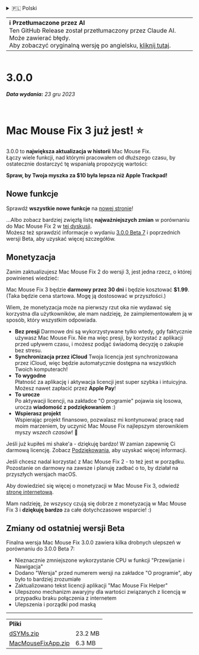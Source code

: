 <details>
<summary>🇵🇱 Polski</summary>

[🇬🇧 English (GitHub Release)](https://github.com/noah-nuebling/mac-mouse-fix/releases/tag/3.0.0)\
[🇦🇩 Català](https://redirect.macmousefix.com/?target=mmf-release&tag=3.0.0&locale=ca)\
[🇩🇪 Deutsch](https://redirect.macmousefix.com/?target=mmf-release&tag=3.0.0&locale=de)\
[🇪🇸 Español](https://redirect.macmousefix.com/?target=mmf-release&tag=3.0.0&locale=es)\
[🇫🇷 Français](https://redirect.macmousefix.com/?target=mmf-release&tag=3.0.0&locale=fr)\
[🇮🇩 Indonesia](https://redirect.macmousefix.com/?target=mmf-release&tag=3.0.0&locale=id)\
[🇮🇹 Italiano](https://redirect.macmousefix.com/?target=mmf-release&tag=3.0.0&locale=it)\
[🇭🇺 Magyar](https://redirect.macmousefix.com/?target=mmf-release&tag=3.0.0&locale=hu)\
[🇳🇱 Nederlands](https://redirect.macmousefix.com/?target=mmf-release&tag=3.0.0&locale=nl)\
**🇵🇱 Polski**\
[🇧🇷 Português (Brasil)](https://redirect.macmousefix.com/?target=mmf-release&tag=3.0.0&locale=pt-BR)\
[🇵🇹 Português (Portugal)](https://redirect.macmousefix.com/?target=mmf-release&tag=3.0.0&locale=pt-PT)\
[🇷🇴 Română](https://redirect.macmousefix.com/?target=mmf-release&tag=3.0.0&locale=ro)\
[🇸🇪 Svenska](https://redirect.macmousefix.com/?target=mmf-release&tag=3.0.0&locale=sv)\
[🇻🇳 Tiếng Việt](https://redirect.macmousefix.com/?target=mmf-release&tag=3.0.0&locale=vi)\
[🇹🇷 Türkçe](https://redirect.macmousefix.com/?target=mmf-release&tag=3.0.0&locale=tr)\
[🇨🇿 Čeština](https://redirect.macmousefix.com/?target=mmf-release&tag=3.0.0&locale=cs)\
[🇬🇷 Ελληνικά](https://redirect.macmousefix.com/?target=mmf-release&tag=3.0.0&locale=el)\
[🇷🇺 Русский](https://redirect.macmousefix.com/?target=mmf-release&tag=3.0.0&locale=ru)\
[🇺🇦 Українська](https://redirect.macmousefix.com/?target=mmf-release&tag=3.0.0&locale=uk)\
[🇮🇱 עברית](https://redirect.macmousefix.com/?target=mmf-release&tag=3.0.0&locale=he)\
[🇸🇦 العربية](https://redirect.macmousefix.com/?target=mmf-release&tag=3.0.0&locale=ar)\
[🇮🇳 हिन्दी](https://redirect.macmousefix.com/?target=mmf-release&tag=3.0.0&locale=hi)\
[🇹🇭 ไทย](https://redirect.macmousefix.com/?target=mmf-release&tag=3.0.0&locale=th)\
[🇨🇳 中文 (简体)](https://redirect.macmousefix.com/?target=mmf-release&tag=3.0.0&locale=zh-Hans)\
[🇨🇳 中文 (繁體)](https://redirect.macmousefix.com/?target=mmf-release&tag=3.0.0&locale=zh-Hant)\
[🇭🇰 中文（香港)](https://redirect.macmousefix.com/?target=mmf-release&tag=3.0.0&locale=zh-HK)\
[🇯🇵 日本語](https://redirect.macmousefix.com/?target=mmf-release&tag=3.0.0&locale=ja)\
[🇰🇷 한국어](https://redirect.macmousefix.com/?target=mmf-release&tag=3.0.0&locale=ko)\
[Help translate Mac Mouse Fix to different languages!](https://github.com/noah-nuebling/mac-mouse-fix/discussions/731)
</details>
<table align=><td>
<b>ℹ️ Przetłumaczone przez AI</b><br>
Ten GitHub Release został przetłumaczony przez Claude AI. Może zawierać błędy.<br>
Aby zobaczyć oryginalną wersję po angielsku, <a href="https://github.com/noah-nuebling/mac-mouse-fix/releases/tag/3.0.0">kliknij tutaj</a>.
</td></table>

<table></table>

# 3.0.0
***Data wydania:** 23 gru 2023*

<br>

# Mac Mouse Fix 3 już jest! ⭐️

3.0.0 to **największa aktualizacja w historii** Mac Mouse Fix.\
Łączy wiele funkcji, nad którymi pracowałem od dłuższego czasu, by ostatecznie dostarczyć tę wspaniałą propozycję wartości:

**Spraw, by Twoja myszka za $10 była lepsza niż Apple Trackpad!**

## Nowe funkcje

Sprawdź **wszystkie nowe funkcje** na [nowej stronie](http://macmousefix.com/)!

...Albo zobacz bardziej zwięzłą listę **najważniejszych zmian** w porównaniu do Mac Mouse Fix 2 w [tej dyskusji](https://github.com/noah-nuebling/mac-mouse-fix/discussions/743#discussioncomment-7938922).\
Możesz też sprawdzić informacje o wydaniu [3.0.0 Beta 7](https://redirect.macmousefix.com/?target=mmf-release&tag=3.0.0-Beta-7&locale=pl) i poprzednich wersji Beta, aby uzyskać więcej szczegółów.

## Monetyzacja

Zanim zaktualizujesz Mac Mouse Fix 2 do wersji 3, jest jedna rzecz, o której powinieneś wiedzieć:

Mac Mouse Fix 3 będzie **darmowy przez 30 dni** i będzie kosztować **$1.99**.\
(Taka będzie cena startowa. Mogę ją dostosować w przyszłości.)

Wiem, że monetyzacja może na pierwszy rzut oka nie wydawać się korzystna dla użytkowników, ale mam nadzieję, że zaimplementowałem ją w sposób, który wszystkim odpowiada.

- **Bez presji**
   Darmowe dni są wykorzystywane tylko wtedy, gdy faktycznie używasz Mac Mouse Fix. Nie ma więc presji, by korzystać z aplikacji przed upływem czasu, i możesz podjąć świadomą decyzję o zakupie bez stresu.
- **Synchronizacja przez iCloud**
  Twoja licencja jest synchronizowana przez iCloud, więc będzie automatycznie dostępna na wszystkich Twoich komputerach!
- **To wygodne**\
   Płatność za aplikację i aktywacja licencji jest super szybka i intuicyjna. Możesz nawet zapłacić przez **Apple Pay**!
- **To urocze**\
   Po aktywacji licencji, na zakładce "O programie" pojawia się losowa, urocza **wiadomość z podziękowaniem** :)
- **Wspierasz projekt**\
   Wspierając projekt finansowo, pozwalasz mi kontynuować pracę nad moim marzeniem, by uczynić Mac Mouse Fix najlepszym sterownikiem myszy *wszech czasów*! 🚀

Jeśli już kupiłeś mi shake'a - dziękuję bardzo! W zamian zapewnię Ci darmową licencję. Zobacz [Podziękowania](https://github.com/noah-nuebling/mac-mouse-fix/blob/master/Acknowledgements.md#-paypal-donations), aby uzyskać więcej informacji.

Jeśli chcesz nadal korzystać z Mac Mouse Fix 2 - to też jest w porządku. Pozostanie on darmowy na zawsze i planuję zadbać o to, by działał na przyszłych wersjach macOS.

Aby dowiedzieć się więcej o monetyzacji w Mac Mouse Fix 3, odwiedź [stronę internetową](https://macmousefix.com/#price).

Mam nadzieję, że wszyscy czują się dobrze z monetyzacją w Mac Mouse Fix 3 i **dziękuję bardzo** za całe dotychczasowe wsparcie! :)

## Zmiany od ostatniej wersji Beta

Finalna wersja Mac Mouse Fix 3.0.0 zawiera kilka drobnych ulepszeń w porównaniu do 3.0.0 Beta 7:

- Nieznacznie zmniejszone wykorzystanie CPU w funkcji "Przewijanie i Nawigacja"
- Dodano "Wersja" przed numerem wersji na zakładce "O programie", aby było to bardziej zrozumiałe
- Zaktualizowano tekst licencji aplikacji "Mac Mouse Fix Helper"
- Ulepszono mechanizm awaryjny dla wartości związanych z licencją w przypadku braku połączenia z internetem
- Ulepszenia i porządki pod maską

---

<table align="start">
<tr>
    <td colspan=2>
        <b>Pliki</b>
    </td>
</tr>
<tr>
    <td><a href="https://github.com/noah-nuebling/mac-mouse-fix/releases/download/3.0.0/dSYMs.zip">dSYMs.zip</a></td>
    <td>23.2 MB</td>
</tr>
<tr>
    <td><a href="https://github.com/noah-nuebling/mac-mouse-fix/releases/download/3.0.0/MacMouseFixApp.zip">MacMouseFixApp.zip</a></td>
    <td>6.3 MB</td>
</tr>
</table>